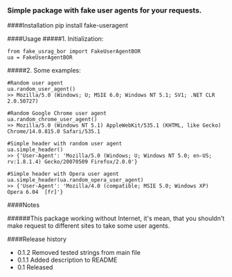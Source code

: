 ### Simple package with fake user agents for your requests.


####Installation
    pip install fake-useragent

####Usage
#####1. Initialization:
    
    
    from fake_usrag_bor import FakeUserAgentBOR
    ua = FakeUserAgentBOR
#####2. Some examples:

    #Random user agent
    ua.random_user_agent()
    >> Mozilla/5.0 (Windows; U; MSIE 6.0; Windows NT 5.1; SV1; .NET CLR 2.0.50727)
    
    #Random Google Chrome user agent
    ua.random_chrome_user_agent()
    >> Mozilla/5.0 (Windows NT 5.1) AppleWebKit/535.1 (KHTML, like Gecko) Chrome/14.0.815.0 Safari/535.1
    
    #Simple header with random user agent
    ua.simple_header()
    >> {'User-Agent': 'Mozilla/5.0 (Windows; U; Windows NT 5.0; en-US; rv:1.8.1.4) Gecko/20070509 Firefox/2.0.0'}
    
    #Simple header with Opera user agent
    ua.simple_header(ua.random_opera_user_agent)
    >> {'User-Agent': 'Mozilla/4.0 (compatible; MSIE 5.0; Windows XP) Opera 6.04  [fr]'}
    
####Notes

######This package working without Internet, it's mean, that you shouldn't make request to different sites to take some user agents.

####Release history
* 0.1.2 Removed tested strings from main file
* 0.1.1 Added description to README
* 0.1 Released